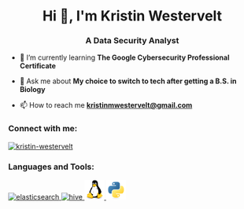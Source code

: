 <h1 align="center">Hi 👋, I'm Kristin Westervelt</h1>
<h3 align="center">A Data Security Analyst</h3>

- 🌱 I’m currently learning **The Google Cybersecurity Professional Certificate**

- 💬 Ask me about **My choice to switch to tech after getting a B.S. in Biology**

- 📫 How to reach me **kristinmwestervelt@gmail.com**

<h3 align="left">Connect with me:</h3>
<p align="left">
<a href="https://linkedin.com/in/kristin-westervelt" target="blank"><img align="center" src="https://raw.githubusercontent.com/rahuldkjain/github-profile-readme-generator/master/src/images/icons/Social/linked-in-alt.svg" alt="kristin-westervelt" height="30" width="40" /></a>
</p>

<h3 align="left">Languages and Tools:</h3>
<p align="left"> <a href="https://www.elastic.co" target="_blank" rel="noreferrer"> <img src="https://www.vectorlogo.zone/logos/elastic/elastic-icon.svg" alt="elasticsearch" width="40" height="40"/> </a> <a href="https://hive.apache.org/" target="_blank" rel="noreferrer"> <img src="https://www.vectorlogo.zone/logos/apache_hive/apache_hive-icon.svg" alt="hive" width="40" height="40"/> </a> <a href="https://www.linux.org/" target="_blank" rel="noreferrer"> <img src="https://raw.githubusercontent.com/devicons/devicon/master/icons/linux/linux-original.svg" alt="linux" width="40" height="40"/> </a> <a href="https://www.python.org" target="_blank" rel="noreferrer"> <img src="https://raw.githubusercontent.com/devicons/devicon/master/icons/python/python-original.svg" alt="python" width="40" height="40"/> </a> </p>
